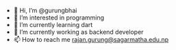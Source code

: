 - 👋 Hi, I’m @gurungbhai
- 👀 I’m interested in programming
- 🌱 I’m currently learning dart
- 💞️ I’m currently working as backend developer
- 📫 How to reach me rajan.gurung@sagarmatha.edu.np

<!---
gurungbhai/gurungbhai is a ✨ special ✨ repository because its `README.md` (this file) appears on your GitHub profile.
You can click the Preview link to take a look at your changes.
--->
